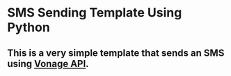 # SMS Sending Template Using Python

## This is a very simple template that sends an SMS using <a href="https://www.vonage.com/">Vonage API</a>.
